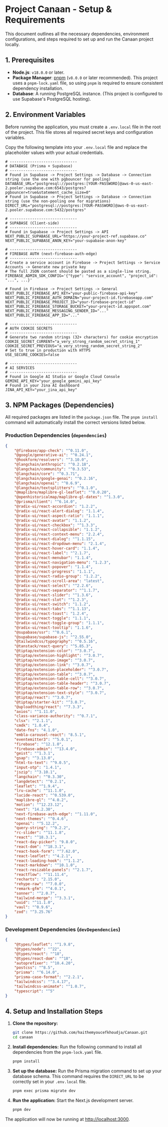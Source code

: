 # Project Canaan - Setup & Requirements

This document outlines all the necessary dependencies, environment configurations, and steps required to set up and run the Canaan project locally.

## 1. Prerequisites

- **Node.js**: `v18.0.0` or later.
- **Package Manager**: [pnpm](https://pnpm.io/installation) (`v8.0.0` or later recommended). This project uses a `pnpm-lock.yaml` file, so using `pnpm` is required to ensure consistent dependency installation.
- **Database**: A running PostgreSQL instance. (This project is configured to use Supabase's PostgreSQL hosting).

## 2. Environment Variables

Before running the application, you must create a `.env.local` file in the root of the project. This file stores all required secret keys and configuration variables.

Copy the following template into your `.env.local` file and replace the placeholder values with your actual credentials.

```env
# ------------------------------
# DATABASE (Prisma + Supabase)
# ------------------------------
# Found in Supabase -> Project Settings -> Database -> Connection string (use the one with pgbouncer for pooling)
DATABASE_URL="postgresql://postgres:[YOUR-PASSWORD]@aws-0-us-east-2.pooler.supabase.com:6543/postgres?pgbouncer=true&statement_cache_size=0"
# Found in Supabase -> Project Settings -> Database -> Connection string (use the non-pooling one for migrations)
DIRECT_URL="postgresql://postgres:[YOUR-PASSWORD]@aws-0-us-east-2.pooler.supabase.com:5432/postgres"

# ------------------------------
# SUPABASE (Client-side)
# ------------------------------
# Found in Supabase -> Project Settings -> API
NEXT_PUBLIC_SUPABASE_URL="https://your-project-ref.supabase.co"
NEXT_PUBLIC_SUPABASE_ANON_KEY="your-supabase-anon-key"

# ------------------------------
# FIREBASE AUTH (next-firebase-auth-edge)
# ------------------------------
# Create a service account in Firebase -> Project Settings -> Service Accounts -> Generate new private key
# The full JSON content should be pasted as a single-line string.
FIREBASE_ADMIN_SDK_CONFIG='{"type": "service_account", "project_id": "...", ...}'

# Found in Firebase -> Project Settings -> General
NEXT_PUBLIC_FIREBASE_API_KEY="your-public-firebase-api-key"
NEXT_PUBLIC_FIREBASE_AUTH_DOMAIN="your-project-id.firebaseapp.com"
NEXT_PUBLIC_FIREBASE_PROJECT_ID="your-firebase-project-id"
NEXT_PUBLIC_FIREBASE_STORAGE_BUCKET="your-project-id.appspot.com"
NEXT_PUBLIC_FIREBASE_MESSAGING_SENDER_ID="..."
NEXT_PUBLIC_FIREBASE_APP_ID="..."

# ------------------------------
# AUTH COOKIE SECRETS
# ------------------------------
# Generate two random strings (32+ characters) for cookie encryption
COOKIE_SECRET_CURRENT="a_very_strong_random_secret_string_1"
COOKIE_SECRET_PREVIOUS="a_very_strong_random_secret_string_2"
# Set to true in production with HTTPS
USE_SECURE_COOKIES=false

# ------------------------------
# AI SERVICES
# ------------------------------
# Found in Google AI Studio or Google Cloud Console
GEMINI_API_KEY="your_google_gemini_api_key"
# Found in your Jina AI dashboard
JINA_API_KEY="your_jina_api_key"
```

## 3. NPM Packages (Dependencies)

All required packages are listed in the `package.json` file. The `pnpm install` command will automatically install the correct versions listed below.

### Production Dependencies (`dependencies`)

```json
{
	"@firebase/app-check": "^0.11.0",
	"@google/generative-ai": "^0.24.1",
	"@hookform/resolvers": "^3.10.0",
	"@langchain/anthropic": "^0.2.18",
	"@langchain/community": "^0.3.53",
	"@langchain/core": "^0.3.71",
	"@langchain/google-genai": "^0.2.16",
	"@langchain/openai": "^0.6.9",
	"@langchain/textsplitters": "^0.1.0",
	"@maplibre/maplibre-gl-leaflet": "^0.0.20",
	"@openhistoricalmap/maplibre-gl-dates": "^1.3.0",
	"@prisma/client": "^6.14.0",
	"@radix-ui/react-accordion": "1.2.2",
	"@radix-ui/react-alert-dialog": "1.1.4",
	"@radix-ui/react-aspect-ratio": "1.1.1",
	"@radix-ui/react-avatar": "1.1.2",
	"@radix-ui/react-checkbox": "^1.3.3",
	"@radix-ui/react-collapsible": "1.1.2",
	"@radix-ui/react-context-menu": "2.2.4",
	"@radix-ui/react-dialog": "^1.1.15",
	"@radix-ui/react-dropdown-menu": "2.1.4",
	"@radix-ui/react-hover-card": "1.1.4",
	"@radix-ui/react-label": "^2.1.7",
	"@radix-ui/react-menubar": "1.1.4",
	"@radix-ui/react-navigation-menu": "1.2.3",
	"@radix-ui/react-popover": "1.1.4",
	"@radix-ui/react-progress": "1.1.1",
	"@radix-ui/react-radio-group": "1.2.2",
	"@radix-ui/react-scroll-area": "latest",
	"@radix-ui/react-select": "^2.2.6",
	"@radix-ui/react-separator": "^1.1.7",
	"@radix-ui/react-slider": "^1.3.6",
	"@radix-ui/react-slot": "^1.2.3",
	"@radix-ui/react-switch": "1.1.2",
	"@radix-ui/react-tabs": "^1.1.13",
	"@radix-ui/react-toast": "1.2.4",
	"@radix-ui/react-toggle": "1.1.1",
	"@radix-ui/react-toggle-group": "1.1.1",
	"@radix-ui/react-tooltip": "1.1.6",
	"@supabase/ssr": "^0.6.1",
	"@supabase/supabase-js": "^2.55.0",
	"@tailwindcss/typography": "^0.5.16",
	"@tanstack/react-query": "^5.85.3",
	"@tiptap/extension-color": "^3.0.7",
	"@tiptap/extension-highlight": "^3.0.7",
	"@tiptap/extension-image": "^3.0.7",
	"@tiptap/extension-link": "^3.0.7",
	"@tiptap/extension-placeholder": "^3.0.7",
	"@tiptap/extension-table": "^3.0.7",
	"@tiptap/extension-table-cell": "^3.0.7",
	"@tiptap/extension-table-header": "^3.0.7",
	"@tiptap/extension-table-row": "^3.0.7",
	"@tiptap/extension-text-style": "^3.0.7",
	"@tiptap/react": "^3.0.7",
	"@tiptap/starter-kit": "^3.0.7",
	"@uploadthing/react": "^7.3.3",
	"axios": "^1.11.0",
	"class-variance-authority": "^0.7.1",
	"clsx": "^2.1.1",
	"cmdk": "1.0.4",
	"date-fns": "4.1.0",
	"embla-carousel-react": "8.5.1",
	"eventemitter3": "^5.0.1",
	"firebase": "^12.1.0",
	"firebase-admin": "^13.4.0",
	"geist": "^1.3.1",
	"gsap": "^3.13.0",
	"html-to-text": "^9.0.5",
	"input-otp": "1.4.1",
	"jszip": "^3.10.1",
	"langchain": "^0.3.30",
	"langdetect": "^0.2.1",
	"leaflet": "^1.9.4",
	"lru-cache": "^11.1.0",
	"lucide-react": "^0.539.0",
	"maplibre-gl": "^4.0.2",
	"motion": "^12.23.12",
	"next": "14.2.30",
	"next-firebase-auth-edge": "^1.11.0",
	"next-themes": "^0.4.6",
	"openai": "^5.12.2",
	"query-string": "^9.2.2",
	"rc-slider": "^11.1.8",
	"react": "^18.3.1",
	"react-day-picker": "9.8.0",
	"react-dom": "^18.3.1",
	"react-hook-form": "^7.62.0",
	"react-leaflet": "^4.2.1",
	"react-loading-hook": "^1.1.2",
	"react-markdown": "^10.1.0",
	"react-resizable-panels": "^2.1.7",
	"reactflow": "^11.11.4",
	"recharts": "2.15.0",
	"rehype-raw": "^7.0.0",
	"remark-gfm": "^4.0.1",
	"sonner": "^2.0.7",
	"tailwind-merge": "^3.3.1",
	"uuid": "^11.1.0",
	"vaul": "^0.9.6",
	"zod": "^3.25.76"
}
```

### Development Dependencies (`devDependencies`)

```json
{
	"@types/leaflet": "^1.9.8",
	"@types/node": "^22",
	"@types/react": "^18",
	"@types/react-dom": "^18",
	"autoprefixer": "^10.4.20",
	"postcss": "^8.5",
	"prisma": "^6.14.0",
	"prisma-case-format": "^2.2.1",
	"tailwindcss": "^3.4.17",
	"tailwindcss-animate": "^1.0.7",
	"typescript": "^5"
}
```

## 4. Setup and Installation Steps

1.  **Clone the repository:**

    ```bash
    git clone https://github.com/haithemyoucefkhoudja/Canaan.git
    cd canaan
    ```

2.  **Install dependencies:**
    Run the following command to install all dependencies from the `pnpm-lock.yaml` file.

    ```bash
    pnpm install
    ```

3.  **Set up the database:**
    Run the Prisma migration command to set up your database schema. This command requires the `DIRECT_URL` to be correctly set in your `.env.local` file.

    ```bash
    pnpm exec prisma migrate dev
    ```

4.  **Run the application:**
    Start the Next.js development server.
    ```bash
    pnpm dev
    ```

The application will now be running at [http://localhost:3000](http://localhost:3000).

